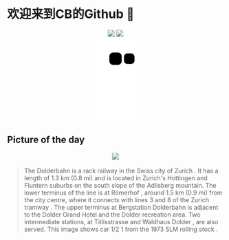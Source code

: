 
# 欢迎来到CB的Github 👋

<div align="center">
  <img height="137px" src="https://github-readme-stats.vercel.app/api?username=SuperCB&show_icons=true&theme=radical" />
  <img height="137px" src="https://github-readme-stats.vercel.app/api/top-langs/?username=SuperCB&hide_title=true&hide_border=true&layout=compact&langs_count=6&text_color=000&icon_color=fff" />
</div>


<div align="center">
    <img src="./contribution-snake/github-contribution-grid-snake.svg" />
</div>



## Picture of the day
<div align="center">
  <img width=400px src="https://upload.wikimedia.org/wikipedia/commons/thumb/3/35/Dolderbahn_Bhe_1-2_1_Waldhaus_Dolder_-_Bergstation_Dolderbahn.jpg/825px-Dolderbahn_Bhe_1-2_1_Waldhaus_Dolder_-_Bergstation_Dolderbahn.jpg" />
</div>

>The  Dolderbahn  is a  rack railway  in the Swiss city of  Zurich . It has a length of 1.3 km (0.8 mi) and is located in Zurich's  Hottingen  and  Fluntern  suburbs on the south slope of the  Adlisberg  mountain. The lower terminus of the line is at  Römerhof , around 1.5 km (0.9 mi) from the city centre, where it connects with lines 3 and 8 of the  Zurich tramway . The upper terminus at  Bergstation Dolderbahn  is adjacent to the  Dolder Grand Hotel  and the Dolder recreation area. Two intermediate stations, at  Titlisstrasse  and  Waldhaus Dolder , are also served. This image shows car 1/2 1 from the  1973 SLM rolling stock .



